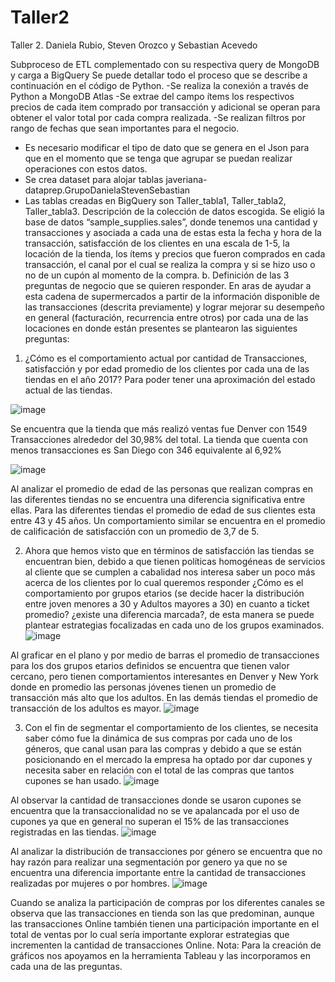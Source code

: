 # Taller2
Taller 2. Daniela Rubio, Steven Orozco y Sebastian Acevedo

Subproceso de ETL complementado con su respectiva query de MongoDB y carga a BigQuery 
Se puede detallar todo el proceso que se describe a continuación en el código de Python.
 -Se realiza la conexión a través de Python a MongoDB Atlas
-Se extrae del campo ítems los respectivos precios de cada item comprado por transacción y adicional se operan para obtener el valor total por cada compra realizada.
-Se realizan filtros por rango de fechas que sean importantes para el negocio.
- Es necesario modificar el tipo de dato que se genera en el Json para que en el momento que se tenga que agrupar se puedan realizar operaciones con estos datos.
- Se crea dataset para alojar tablas javeriana-dataprep.GrupoDanielaStevenSebastian
- Las tablas creadas en BigQuery son Taller_tabla1, Taller_tabla2, Taller_tabla3.
Descripción de la colección de datos escogida.
Se eligió la base de datos “sample_supplies.sales”, donde tenemos una cantidad y transacciones y asociada a cada una de estas esta la fecha y hora de la transacción, satisfacción de los clientes en una escala de 1-5, la locación de la tienda, los ítems y precios que fueron comprados en cada transacción, el canal por el cual se realiza la compra y si se hizo uso o no de un cupón al momento de la compra.
 b. Definición de las 3 preguntas de negocio que se quieren responder. 
En aras de ayudar a esta cadena de supermercados a partir de la información disponible de las transacciones (descrita previamente) y lograr mejorar su desempeño en general (facturación, recurrencia entre otros) por cada una de las locaciones en donde están presentes se plantearon las siguientes preguntas:
1.	¿Cómo es el comportamiento actual por cantidad de Transacciones, satisfacción y por edad promedio de los clientes por cada una de las tiendas en el año 2017? Para poder tener una aproximación del estado actual de las tiendas.

![image](https://user-images.githubusercontent.com/109991685/192169320-6409b6e8-e7a6-484d-939a-52c8b8a4fed2.png)

 

Se encuentra que la tienda que más realizó ventas fue Denver con 1549 Transacciones alrededor del 30,98% del total. La tienda que cuenta con menos transacciones es San Diego con 346 equivalente al 6,92%

 ![image](https://user-images.githubusercontent.com/109991685/192169328-d6aa2293-d7a9-4da8-8a12-e5c41d619906.png)

Al analizar el promedio de edad de las personas que realizan compras en las diferentes tiendas no se encuentra una diferencia significativa entre ellas. Para las diferentes tiendas el promedio de edad de sus clientes esta entre 43 y 45 años. Un comportamiento similar se encuentra en el promedio de calificación de satisfacción con un promedio de 3,7 de 5. 

2. Ahora que hemos visto que en términos de satisfacción las tiendas se encuentran bien, debido a que tienen políticas homogéneas de servicios al cliente que se cumplen a cabalidad nos interesa saber un poco más acerca de los clientes por lo cual queremos responder ¿Cómo es el comportamiento por grupos etarios (se decide hacer la distribución entre joven menores a 30 y Adultos mayores a 30) en cuanto a ticket promedio? ¿existe una diferencia marcada?, de esta manera se puede plantear estrategias focalizadas en cada uno de los grupos examinados.
 ![image](https://user-images.githubusercontent.com/109991685/192169332-56fbfa9e-8a1b-4ccd-bc91-9a0b5a4f369e.png)

Al graficar en el plano y por medio de barras el promedio de transacciones para los dos grupos etarios definidos se encuentra que tienen valor cercano, pero tienen comportamientos interesantes en Denver y New York donde en promedio las personas jóvenes tienen un promedio de transacción más alto que los adultos. En las demás tiendas el promedio de transacción de los adultos es mayor. 
 ![image](https://user-images.githubusercontent.com/109991685/192169335-aa724712-0379-4c3d-ade5-9015ca5ef951.png)

3. Con el fin de segmentar el comportamiento de los clientes, se necesita saber cómo fue la dinámica de sus compras por cada uno de los géneros, que canal usan para las compras y debido a que se están posicionando en el mercado la empresa ha optado por dar cupones y necesita saber en relación con el total de las compras que tantos cupones se han usado.
![image](https://user-images.githubusercontent.com/109991685/192169338-f7bab022-d35c-4424-b23c-cf2dcc7e9862.png)

 
Al observar la cantidad de transacciones donde se usaron cupones se encuentra que la transaccionalidad no se ve apalancada por el uso de cupones ya que en general no superan el 15% de las transacciones registradas en las tiendas. 
 ![image](https://user-images.githubusercontent.com/109991685/192169341-0908b453-7f22-42cd-b789-0edcb7ea5a1f.png)

Al analizar la distribución de transacciones por género se encuentra que no hay razón para realizar una segmentación por genero ya que no se encuentra una diferencia importante entre la cantidad de transacciones realizadas por mujeres o por hombres.
 ![image](https://user-images.githubusercontent.com/109991685/192169345-0b3b0654-0ca3-4dc8-9c05-5c9900149bd6.png)

 
Cuando se analiza la participación de compras por los diferentes canales se observa que las transacciones en tienda son las que predominan, aunque las transacciones Online también tienen una participación importante en el total de ventas por lo cual sería importante explorar estrategias que incrementen la cantidad de transacciones Online. 
Nota: Para la creación de gráficos nos apoyamos en la herramienta Tableau y las incorporamos en cada una de las preguntas.
